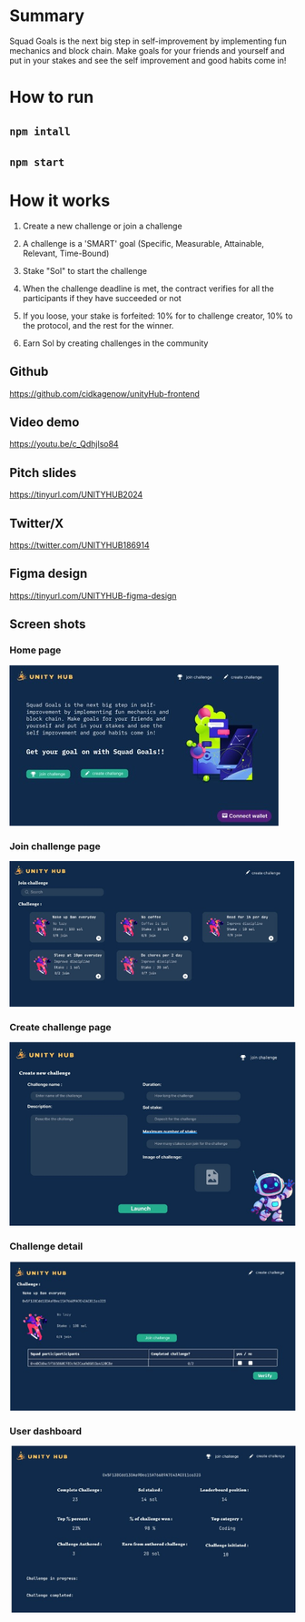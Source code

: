 # Summary

Squad Goals is the next big step in self-improvement by implementing fun mechanics and block chain. Make goals for your friends and yourself and put in your stakes and see the self improvement and good habits come in!

# How to run

## `npm intall`

## `npm start`

# How it works

1. Create a new challenge or join a challenge

2. A challenge is a 'SMART' goal (Specific, Measurable, Attainable, Relevant, Time-Bound)

3. Stake "Sol" to start the challenge

4. When the challenge deadline is met, the contract verifies for all the participants if they have succeeded or not

5. If you loose, your stake is forfeited: 10% for to challenge creator, 10% to the protocol, and the rest for the winner.

6. Earn Sol by creating challenges in the community

## Github

https://github.com/cidkagenow/unityHub-frontend

## Video demo

https://youtu.be/c_Qdhjlso84

## Pitch slides

https://tinyurl.com/UNITYHUB2024

## Twitter/X

https://twitter.com/UNITYHUB186914

## Figma design

https://tinyurl.com/UNITYHUB-figma-design

## Screen shots

### Home page

![home](./src/assets/Main.jpeg)

### Join challenge page

![join](./src/assets/join.jpeg)

### Create challenge page

![create](./src/assets/create.jpeg)

### Challenge detail

![details](./src/assets/details.jpeg)

### User dashboard

![dashboard](./src/assets/dashboard.jpeg)
